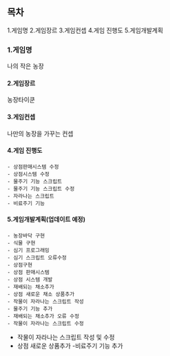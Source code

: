## 목차
1.게임명
2.게임장르
3.게임컨셉
4.게임 진행도
5.게임개발계획






### 1.게임명

나의 작은 농장
#### 2.게임장르

농장타이쿤

#### 3.게임컨셉

나만의 농장을 가꾸는 컨셉 

#### 4.게임 진행도
    - 상점판매시스템 수정
    - 상점시스템 수정
    - 물주기 기능 스크립트
    - 물주기 기능 스크립트 수정
    - 자라나는 스크립트
    - 비료주기 기능


#### 5.게임개발계획(업데이트 예정)
    - 농장바닥 구현
    - 식물 구현
    - 심기 프로그래밍
    - 심기 스크립트 오류수정
    - 상점구현
    - 상점 판매시스템 
    - 상점 시스템 개발
    - 재배되는 채소추가
    - 상점 새로운 채소 상품추가
    - 작물이 자라나는 스크립트 작성
    - 물주기 기능 추가
    - 재배되는 채소추가 오류 수정
    - 작물이 자라나는 스크립트 수정
   - 작물이 자라나는 스크립트 작성 및 수정
   - 상점 새로운 상품추가
   -비료주기 기능 추가

